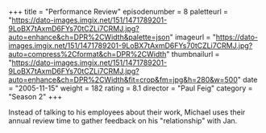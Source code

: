 +++
title = "Performance Review"
episodenumber = 8
paletteurl = "https://dato-images.imgix.net/151/1471789201-9LoBX7tAxmD6FYs70tCZLi7CRMJ.jpg?auto=enhance&ch=DPR%2CWidth&palette=json"
imageurl = "https://dato-images.imgix.net/151/1471789201-9LoBX7tAxmD6FYs70tCZLi7CRMJ.jpg?auto=compress%2Cformat&ch=DPR%2CWidth"
thumbnailurl = "https://dato-images.imgix.net/151/1471789201-9LoBX7tAxmD6FYs70tCZLi7CRMJ.jpg?auto=enhance&ch=DPR%2CWidth&fit=crop&fm=jpg&h=280&w=500"
date = "2005-11-15"
weight = 182
rating = 8.1
director = "Paul Feig"
category = "Season 2"
+++

Instead of talking to his employees about their work, Michael uses their annual review time to gather feedback on his "relationship" with Jan.